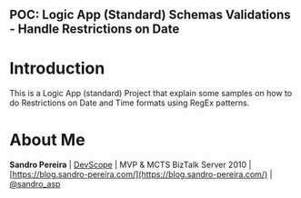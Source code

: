 ## POC: Logic App (Standard) Schemas Validations - Handle Restrictions on Date

# Introduction
This is a Logic App (standard) Project that explain some samples on how to do Restrictions on Date and Time formats using RegEx patterns.

# About Me
**Sandro Pereira** | [DevScope](http://www.devscope.net/) | MVP & MCTS BizTalk Server 2010 | [https://blog.sandro-pereira.com/](https://blog.sandro-pereira.com/) | [@sandro_asp](https://twitter.com/sandro_asp)


